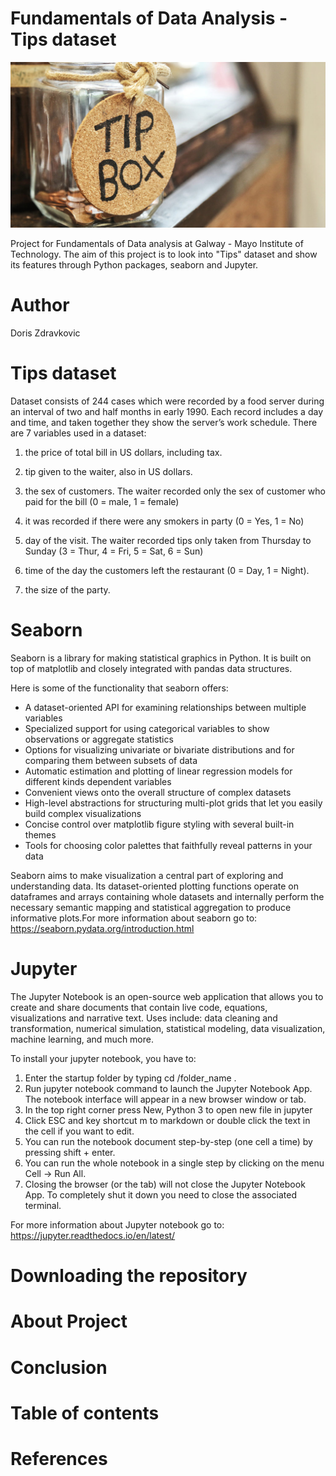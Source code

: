 # Fundamentals of Data Analysis - Tips dataset

![tips](tips_pic.jpg)



Project for Fundamentals of Data analysis at Galway - Mayo Institute of Technology. The aim of this project is to look into "Tips" dataset and show its features through Python packages, seaborn and Jupyter. 

# Author

Doris Zdravkovic

# Tips dataset

Dataset consists of 244 cases which were recorded by a food server during an interval of two and half months in early 1990. Each record includes a day and time, and taken together they show the server’s work schedule. There are 7 variables used in a dataset:

1. the price of total bill in US dollars, including tax.

2. tip given to the waiter, also in US dollars.

3. the sex of customers. The waiter recorded only the sex of customer who paid for the bill (0 = male, 1 = female)

4. it was recorded if there were any smokers in party (0 = Yes, 1 = No)

5. day of the visit. The waiter recorded tips only taken from Thursday to Sunday (3 = Thur, 4 = Fri, 5 = Sat, 6 = Sun)

6. time of the day the customers left the restaurant (0 = Day, 1 = Night). 

7. the size of the party.


# Seaborn

Seaborn is a library for making statistical graphics in Python. It is built on top of matplotlib and closely integrated with pandas data structures.

Here is some of the functionality that seaborn offers:

- A dataset-oriented API for examining relationships between multiple variables
- Specialized support for using categorical variables to show observations or aggregate statistics
- Options for visualizing univariate or bivariate distributions and for comparing them between subsets of data
- Automatic estimation and plotting of linear regression models for different kinds dependent variables
- Convenient views onto the overall structure of complex datasets
- High-level abstractions for structuring multi-plot grids that let you easily build complex visualizations
- Concise control over matplotlib figure styling with several built-in themes
- Tools for choosing color palettes that faithfully reveal patterns in your data

Seaborn aims to make visualization a central part of exploring and understanding data. Its dataset-oriented plotting functions operate on dataframes and arrays containing whole datasets and internally perform the necessary semantic mapping and statistical aggregation to produce informative plots.For more information about seaborn go to: https://seaborn.pydata.org/introduction.html

# Jupyter

The Jupyter Notebook is an open-source web application that allows you to create and share documents that contain live code, equations, visualizations and narrative text. Uses include: data cleaning and transformation, numerical simulation, statistical modeling, data visualization, machine learning, and much more.

To install your jupyter notebook, you have to:

1. Enter the startup folder by typing cd /folder_name .
2. Run jupyter notebook command to launch the Jupyter Notebook App. The notebook interface will appear in a new browser window or tab.
3. In the top right corner press New, Python 3 to open new file in jupyter
4. Click ESC and key shortcut m to markdown or double click the text in the cell if you want to edit. 
5. You can run the notebook document step-by-step (one cell a time) by pressing shift + enter.
6. You can run the whole notebook in a single step by clicking on the menu Cell -> Run All.
7. Closing the browser (or the tab) will not close the Jupyter Notebook App. To completely shut it down you need to close the associated terminal.

For more information about Jupyter notebook go to: https://jupyter.readthedocs.io/en/latest/


# Downloading the repository

# About Project

# Conclusion

# Table of contents

# References
